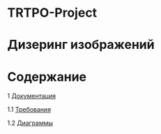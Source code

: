 # TRTPO-Project

# Дизеринг изображений #

# Содержание #

1 [Документация](https://github.com/TischenkoArseny/Dithering/tree/master/Documents)

1.1 [Требования](https://github.com/TischenkoArseny/Dithering/blob/master/Documents/Requirements/Requirements%20Document.md)

1.2 [Диаграммы](https://github.com/TischenkoArseny/Dithering/blob/master/Documents/Diagrams/Diagrams.md)
